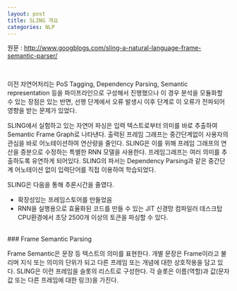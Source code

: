 ```yaml
---
layout: post
title: SLING 개요
categories: NLP
---
```


원문 : http://www.googblogs.com/sling-a-natural-language-frame-semantic-parser/

<br>

이전 자연어처리는 PoS Tagging, Dependency Parsing, Semantic representation 등을 파이프라인으로 구성해서 진행했으나
이 경우 분석을 모듈화할 수 있는 장점은 있는 반면, 선행 단계에서 오류 발생시 이후 단계로 이 오류가 전파되어 영향을 받는 문제가 있었다.

SLING에서 실험하고 있는 자연어 파싱은 입력 텍스트로부터 의미를 바로 추출하여 Semantic Frame Graph로 나타낸다.
출력된 프레임 그래프는 중간단계없이 사용자의 관심을 바로 어노테이션하여 연산량을 줄인다. 
SLING은 이를 위해 프레임 그래프의 연산을 증분으로 수정하는 특별한 RNN 모델을 사용한다.
프레임그래프는 여러 의미를 추출하도록 유연하게 되어있다.
SLING의 파서는 Dependency Parsing과 같은 중간단계 어노테이션 없이 입력단어를 직접 이용하여 학습되었다.

SLING은 다음을 통해 추론시간을 줄였다.
- 확장성있는 프레임스토어를 만들었음
- RNN을 실행용으로 효율화된 코드를 만들 수 있는 JIT 신경망 컴파일러
데스크탑 CPU환경에서 초당 2500개 이상의 토큰을 파싱할 수 있다.

<br>
### Frame Semantic Parsing

Frame Semantic은 문장 등 텍스트의 의미를 표현한다. 개별 문장은 Frame이라고 불리며 지식 또는 의미의 단위가 되고 다른 프레임 또는 개념에 대한 상호작용을 담고 있다.
SLING은 이런 프레임을 슬롯의 리스트로 구성한다. 각 슬롯은 이름(역할)과 값(문자값 또는 다른 프레임에 대한 링크)을 가진다.
